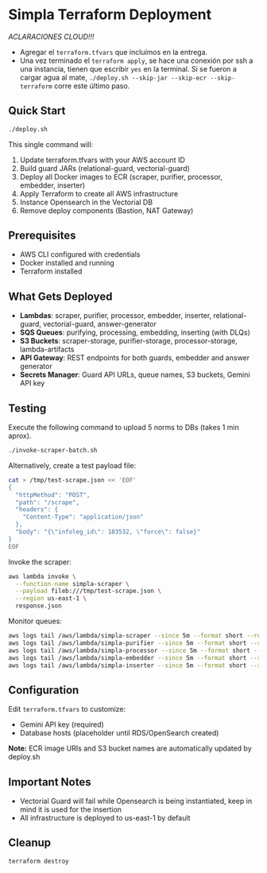# Simpla Terraform Deployment

*ACLARACIONES CLOUD!!!*
- Agregar el `terraform.tfvars` que incluímos en la entrega.
- Una vez terminado el `terraform apply`, se hace una conexión por ssh a una instancia, tienen que escribir `yes` en la terminal. Si se fueron a cargar agua al mate, `./deploy.sh --skip-jar --skip-ecr --skip-terraform` corre este último paso.

## Quick Start

```bash
./deploy.sh
```

This single command will:
1. Update terraform.tfvars with your AWS account ID
2. Build guard JARs (relational-guard, vectorial-guard)
3. Deploy all Docker images to ECR (scraper, purifier, processor, embedder, inserter)
4. Apply Terraform to create all AWS infrastructure
5. Instance Opensearch in the Vectorial DB
6. Remove deploy components (Bastion, NAT Gateway)

## Prerequisites

- AWS CLI configured with credentials
- Docker installed and running
- Terraform installed

## What Gets Deployed

- **Lambdas**: scraper, purifier, processor, embedder, inserter, relational-guard, vectorial-guard, answer-generator
- **SQS Queues**: purifying, processing, embedding, inserting (with DLQs)
- **S3 Buckets**: scraper-storage, purifier-storage, processor-storage, lambda-artifacts
- **API Gateway**: REST endpoints for both guards, embedder and answer generator
- **Secrets Manager**: Guard API URLs, queue names, S3 buckets, Gemini API key

## Testing
Execute the following command to upload 5 norms to DBs (takes 1 min aprox).
```bash
./invoke-scraper-batch.sh
```

Alternatively, create a test payload file:
```bash
cat > /tmp/test-scrape.json << 'EOF'
{
  "httpMethod": "POST",
  "path": "/scrape",
  "headers": {
    "Content-Type": "application/json"
  },
  "body": "{\"infoleg_id\": 183532, \"force\": false}"
}
EOF
```

Invoke the scraper:
```bash
aws lambda invoke \
  --function-name simpla-scraper \
  --payload fileb:///tmp/test-scrape.json \
  --region us-east-1 \
  response.json
```

Monitor queues:
```bash
aws logs tail /aws/lambda/simpla-scraper --since 5m --format short --region us-east-1 | tail -30
aws logs tail /aws/lambda/simpla-purifier --since 5m --format short --region us-east-1 | tail -30
aws logs tail /aws/lambda/simpla-processor --since 5m --format short --region us-east-1 | tail -30
aws logs tail /aws/lambda/simpla-embedder --since 5m --format short --region us-east-1 | tail -30
aws logs tail /aws/lambda/simpla-inserter --since 5m --format short --region us-east-1 | tail -30
```

## Configuration

Edit `terraform.tfvars` to customize:
- Gemini API key (required)
- Database hosts (placeholder until RDS/OpenSearch created)

**Note:** ECR image URIs and S3 bucket names are automatically updated by deploy.sh

## Important Notes

- Vectorial Guard will fail while Opensearch is being instantiated, keep in mind it is used for the insertion
- All infrastructure is deployed to us-east-1 by default

## Cleanup

```bash
terraform destroy
```
